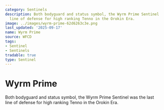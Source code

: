 ```yaml
---
category: Sentinels
description: Both bodyguard and status symbol, the Wyrm Prime Sentinel was the last
  line of defense for high ranking Tenno in the Orokin Era.
image: ../images/wyrm-prime-62d6263c3e.png
last_updated: '2025-09-17'
name: Wyrm Prime
source: WFCD
tags:
- Sentinel
- Sentinels
tradable: true
type: Sentinel
---
```


# Wyrm Prime

Both bodyguard and status symbol, the Wyrm Prime Sentinel was the last line of defense for high ranking Tenno in the Orokin Era.

